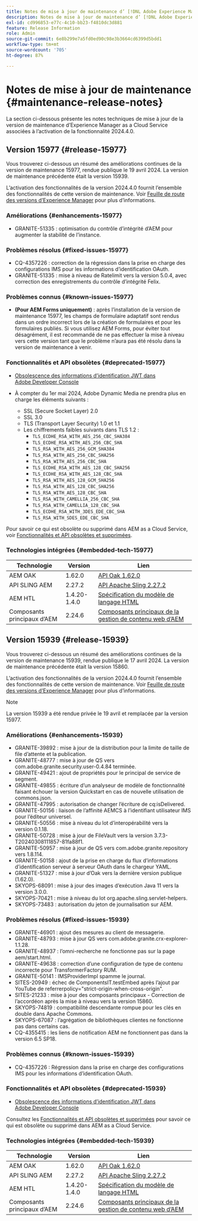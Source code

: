 ```yaml
---
title: Notes de mise à jour de maintenance d’ [!DNL Adobe Experience Manager]  as a Cloud Service associées à l’activation de la fonctionnalité 2024.4.0.
description: Notes de mise à jour de maintenance d’ [!DNL Adobe Experience Manager]  as a Cloud Service associées à l’activation de la fonctionnalité 2024.4.0.
exl-id: cd996853-e77c-4c10-bb23-f4810dc3d881
feature: Release Information
role: Admin
source-git-commit: 6e8b299e7a5fd0ed90c98e3b3664cd6399d5bdd1
workflow-type: tm+mt
source-wordcount: '705'
ht-degree: 87%

---
```


# Notes de mise à jour de maintenance {#maintenance-release-notes}

La section ci-dessous présente les notes techniques de mise à jour de la version de maintenance d’Experience Manager as a Cloud Service associées à l’activation de la fonctionnalité 2024.4.0.

## Version 15977 {#release-15977}

Vous trouverez ci-dessous un résumé des améliorations continues de la version de maintenance 15977, rendue publique le 19 avril 2024. La version de maintenance précédente était la version 15939.

L’activation des fonctionnalités de la version 2024.4.0 fournit l’ensemble des fonctionnalités de cette version de maintenance. Voir [Feuille de route des versions d’Experience Manager](https://experienceleague.adobe.com/docs/experience-manager-release-information/aem-release-updates/update-releases-roadmap.html?lang=fr) pour plus d’informations.

### Améliorations {#enhancements-15977}

* GRANITE-51335 : optimisation du contrôle d’intégrité d’AEM pour augmenter la stabilité de l’instance.

### Problèmes résolus {#fixed-issues-15977}

* CQ-4357226 : correction de la régression dans la prise en charge des configurations IMS pour les informations d’identification OAuth.
* GRANITE-51335 : mise à niveau de Ratelimit vers la version 5.0.4, avec correction des enregistrements du contrôle d’intégrité Felix.

### Problèmes connus {#known-issues-15977}

* **(Pour AEM Forms uniquement)** : après l’installation de la version de maintenance 15977, les champs de formulaire adaptatif sont rendus dans un ordre incorrect lors de la création de formulaires et pour les formulaires publiés. Si vous utilisez AEM Forms, pour éviter tout désagrément, il est recommandé de ne pas effectuer la mise à niveau vers cette version tant que le problème n’aura pas été résolu dans la version de maintenance à venir.

### Fonctionnalités et API obsolètes {#deprecated-15977}

* [Obsolescence des informations d’identification JWT dans Adobe Developer Console](/help/security/jwt-credentials-deprecation-in-adobe-developer-console.md)

* À compter du 1er mai 2024, Adobe Dynamic Media ne prendra plus en charge les éléments suivants :

   * SSL (Secure Socket Layer) 2.0
   * SSL 3.0
   * TLS (Transport Layer Security) 1.0 et 1.1
   * Les chiffrements faibles suivants dans TLS 1.2 :
      * `TLS_ECDHE_RSA_WITH_AES_256_CBC_SHA384`
      * `TLS_ECDHE_RSA_WITH_AES_256_CBC_SHA`
      * `TLS_RSA_WITH_AES_256_GCM_SHA384`
      * `TLS_RSA_WITH_AES_256_CBC_SHA256`
      * `TLS_RSA_WITH_AES_256_CBC_SHA`
      * `TLS_ECDHE_RSA_WITH_AES_128_CBC_SHA256`
      * `TLS_ECDHE_RSA_WITH_AES_128_CBC_SHA`
      * `TLS_RSA_WITH_AES_128_GCM_SHA256`
      * `TLS_RSA_WITH_AES_128_CBC_SHA256`
      * `TLS_RSA_WITH_AES_128_CBC_SHA`
      * `TLS_RSA_WITH_CAMELLIA_256_CBC_SHA`
      * `TLS_RSA_WITH_CAMELLIA_128_CBC_SHA`
      * `TLS_ECDHE_RSA_WITH_3DES_EDE_CBC_SHA`
      * `TLS_RSA_WITH_SDES_EDE_CBC_SHA`

Pour savoir ce qui est obsolète ou supprimé dans AEM as a Cloud Service, voir [Fonctionnalités et API obsolètes et supprimées](/help/release-notes/deprecated-removed-features.md).

### Technologies intégrées {#embedded-tech-15977}

| Technologie | Version | Lien |
|---|---|---|
| AEM OAK | 1.62.0 | [API Oak 1.62.0](https://www.javadoc.io/doc/org.apache.jackrabbit/oak-api/1.62.0/index.html) |
| API SLING AEM | 2.27.2 | [API Apache Sling 2.27.2](https://www.javadoc.io/doc/org.apache.sling/org.apache.sling.api/latest/index.html) |
| AEM HTL | 1.4.20-1.4.0 | [Spécification du modèle de langage HTML](https://github.com/adobe/htl-spec) |
| Composants principaux d’AEM | 2.24.6 | [Composants principaux de la gestion de contenu web d’AEM](https://github.com/adobe/aem-core-wcm-components) |

## Version 15939 {#release-15939}

Vous trouverez ci-dessous un résumé des améliorations continues de la version de maintenance 15939, rendue publique le 17 avril 2024. La version de maintenance précédente était la version 15860.

L’activation des fonctionnalités de la version 2024.4.0 fournit l’ensemble des fonctionnalités de cette version de maintenance. Voir [Feuille de route des versions d’Experience Manager](https://experienceleague.adobe.com/docs/experience-manager-release-information/aem-release-updates/update-releases-roadmap.html?lang=fr) pour plus d’informations.

>[!NOTE]
>
>La version 15939 a été rendue privée le 19 avril et remplacée par la version 15977.

### Améliorations {#enhancements-15939}

* GRANITE-39892 : mise à jour de la distribution pour la limite de taille de file d’attente et la publication.
* GRANITE-48777 : mise à jour de QS vers com.adobe.granite.security.user-0.4.84 terminée.
* GRANITE-49421 : ajout de propriétés pour le principal de service de segment.
* GRANITE-49855 : écriture d’un analyseur de modèle de fonctionnalité faisant échouer la version Quickstart en cas de nouvelle utilisation de commons.json.
* GRANITE-47995 : autorisation de changer l’écriture de cq:isDelivered.
* GRANITE-50156 : liaison de l’affinité AEMCS à l’identifiant utilisateur IMS pour l’éditeur universel.
* GRANITE-50556 : mise à niveau du lot d’interopérabilité vers la version 0.1.18.
* GRANITE-50728 : mise à jour de FileVault vers la version 3.7.3-T20240308111857-81fa88f1.
* GRANITE-50957 : mise à jour de QS vers com.adobe.granite.repository vers 1.8.114.
* GRANITE-50158 : ajout de la prise en charge du flux d’informations d’identification serveur à serveur OAuth dans le chargeur YAML.
* GRANITE-51327 : mise à jour d’Oak vers la dernière version publique (1.62.0).
* SKYOPS-68091 : mise à jour des images d’exécution Java 11 vers la version 3.0.0.
* SKYOPS-70421 : mise à niveau du lot org.apache.sling.servlet-helpers.
* SKYOPS-73483 : autorisation du jeton de journalisation sur AEM.

### Problèmes résolus {#fixed-issues-15939}

* GRANITE-46901 : ajout des mesures au client de messagerie.
* GRANITE-48793 : mise à jour QS vers com.adobe.granite.crx-explorer-1.1.28.
* GRANITE-48937 : l’omni-recherche ne fonctionne pas sur la page aem/start.html.
* GRANITE-49638 : correction d’une configuration de type de contenu incorrecte pour TransformerFactory RUM.
* GRANITE-50141 : IMSProviderImpl spamme le journal.
* SITES-20949 : échec de ComponentsIT.testEmbed après l’ajout par YouTube de referrerpolicy=&quot;strict-origin-when-cross-origin&quot;.
* SITES-21233 : mise à jour des composants principaux - Correction de l’accordéon après la mise à niveau vers la version 15860.
* SKYOPS-74819 : compatibilité descendante rompue pour les clés en double dans Apache Commons.
* SKYOPS-67087 : l’agrégation de bibliothèques clientes ne fonctionne pas dans certains cas.
* CQ-4355415 : les liens de notification AEM ne fonctionnent pas dans la version 6.5 SP18.

### Problèmes connus {#known-issues-15939}

* CQ-4357226 : Régression dans la prise en charge des configurations IMS pour les informations d’identification OAuth.

### Fonctionnalités et API obsolètes {#deprecated-15939}

* [Obsolescence des informations d’identification JWT dans Adobe Developer Console](/help/security/jwt-credentials-deprecation-in-adobe-developer-console.md)

Consultez les [Fonctionnalités et API obsolètes et supprimées](/help/release-notes/deprecated-removed-features.md) pour savoir ce qui est obsolète ou supprimé dans AEM as a Cloud Service.

### Technologies intégrées {#embedded-tech-15939}

| Technologie | Version | Lien |
|---|---|---|
| AEM OAK | 1.62.0 | [API Oak 1.62.0](https://www.javadoc.io/doc/org.apache.jackrabbit/oak-api/1.62.0/index.html) |
| API SLING AEM | 2.27.2 | [API Apache Sling 2.27.2](https://www.javadoc.io/doc/org.apache.sling/org.apache.sling.api/latest/index.html) |
| AEM HTL | 1.4.20-1.4.0 | [Spécification du modèle de langage HTML](https://github.com/adobe/htl-spec) |
| Composants principaux d’AEM | 2.24.6 | [Composants principaux de la gestion de contenu web d’AEM](https://github.com/adobe/aem-core-wcm-components) |
